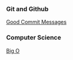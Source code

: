 ### Git and Github

[Good Commit Messages](https://gist.github.com/joshsarna/5c370a3f847ce7669b9db346f0b995d5)

### Computer Science

[Big O](https://gist.github.com/joshsarna/5e7f6af18d1075c7fd8d52026d6c2d5f)